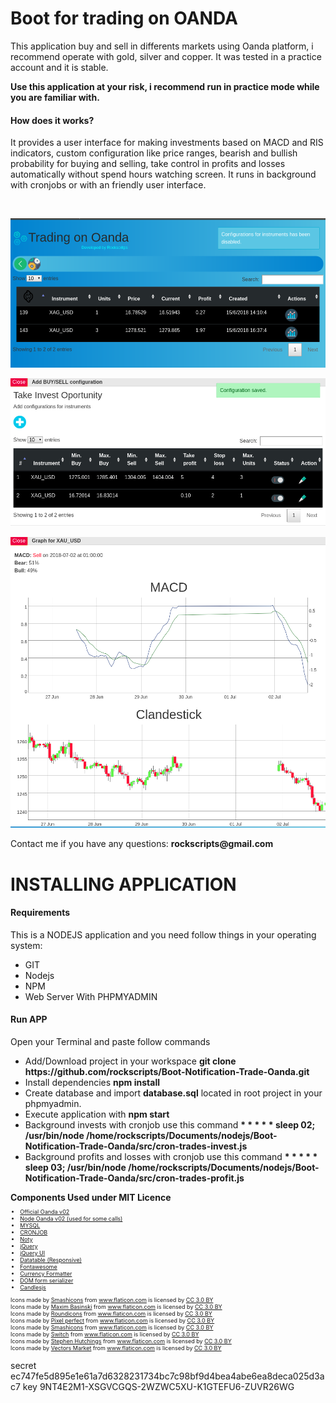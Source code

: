 <h1>Boot for trading on OANDA</h1>
<p>
This application buy and sell in differents markets using Oanda platform, i recommend operate with gold, silver and copper. It was tested in a practice account and it is stable.
<p>
<b>Use this application at your risk, i recommend run in practice mode while you are familiar with.</b>
</p>
<h4>How does it works?</h4>
<p>It provides a user interface for making investments based on MACD and RIS indicators, custom configuration like price ranges, bearish and bullish probability for buying and selling, take control in profits and losses automatically without spend hours watching screen. It runs in background with cronjobs or with an friendly user interface.</p>
<br>
<p>
<img src='assets/images/1.png'>
</p>
<p>
<img src='assets/images/2.png'>
</p>
<p>
<img src='assets/images/3.png'>
</p>
Contact me if you have any questions: <b>rockscripts@gmail.com</b>
</p>
<h1>INSTALLING APPLICATION</h1>
<h4>Requirements</h4>
<p>
This is a NODEJS application and you need follow things in your operating system:
<ul>
<li>GIT</li>
<li>Nodejs</li>
<li>NPM</li>
<li>Web Server With PHPMYADMIN</li>
</ul>
</p>
<h4>Run APP</h4>
<p>
Open your Terminal and paste follow commands
<ul>
<li>Add/Download project in your workspace <b>git clone https://github.com/rockscripts/Boot-Notification-Trade-Oanda.git</b></li>
<li>Install dependencies <b>npm install</b> </li>
<li>Create database and import <b>database.sql</b> located in root project in your phpmyadmin.</li>
<li>Execute application with <b>npm start</b></li>
<li>Background invests with cronjob use this command <b>* * * * * sleep 02; /usr/bin/node /home/rockscripts/Documents/nodejs/Boot-Notification-Trade-Oanda/src/cron-trades-invest.js</b></li>
<li>Background profits and losses with cronjob use this command <b>* * * * * sleep 03;  /usr/bin/node /home/rockscripts/Documents/nodejs/Boot-Notification-Trade-Oanda/src/cron-trades-profit.js</b></li>
</ul>
</p>
<b>Components Used under MIT Licence</b>
<ul  style="font-size:9px!important">
<li><a href="https://github.com/oanda/v20-javascript" target="_blank">Official Oanda v02</a></li>
<li><a href="https://github.com/flagpoonage/node-oanda" target="_blank">Node Oanda v02 (used for some calls)</a></li>
<li><a href="https://www.npmjs.com/package/mysql" target="_blank">MYSQL</a></li>
<li><a href="https://www.npmjs.com/package/cron" target="_blank">CRONJOB</a></li>
<li><a href="https://www.npmjs.com/package/noty" target="_blank">Noty</a></li>
<li><a href="https://www.npmjs.com/package/jquery" target="_blank">jQuery</a></li>
<li><a href="https://www.npmjs.com/package/jquery-ui-bundle" target="_blank">jQuery UI</a></li>
<li><a href="https://www.npmjs.com/package/datatables.net-responsive" target="_blank">Datatable (Responsive)</a></li>
<li><a href="https://www.npmjs.com/package/fontawesome" target="_blank">Fontawesome</a></li>
<li><a href="https://www.npmjs.com/package/currency-formatter" target="_blank">Currency Formatter</a></li>
<li><a href="https://www.npmjs.com/package/dom-form-serializer" target="_blank">DOM form serializer</a></li>
<li><a href="https://www.npmjs.com/package/candlesjs" target="_blank">Candlesjs</a></li>
</ul>

<div style="font-size:9px!important">Icons made by <a href="https://www.flaticon.com/authors/smashicons" title="Smashicons">Smashicons</a> from <a href="https://www.flaticon.com/" title="Flaticon">www.flaticon.com</a> is licensed by <a href="http://creativecommons.org/licenses/by/3.0/" title="Creative Commons BY 3.0" target="_blank">CC 3.0 BY</a></div>
<div style="font-size:9px!important">Icons made by <a href="https://www.flaticon.com/authors/maxim-basinski" title="Maxim Basinski">Maxim Basinski</a> from <a href="https://www.flaticon.com/" title="Flaticon">www.flaticon.com</a> is licensed by <a href="http://creativecommons.org/licenses/by/3.0/" title="Creative Commons BY 3.0" target="_blank">CC 3.0 BY</a></div>
<div style="font-size:9px!important">Icons made by <a href="https://www.flaticon.com/authors/roundicons" title="Roundicons">Roundicons</a> from <a href="https://www.flaticon.com/" title="Flaticon">www.flaticon.com</a> is licensed by <a href="http://creativecommons.org/licenses/by/3.0/" title="Creative Commons BY 3.0" target="_blank">CC 3.0 BY</a></div>
<div style="font-size:9px!important">Icons made by <a href="https://www.flaticon.com/authors/pixel-perfect" title="Pixel perfect">Pixel perfect</a> from <a href="https://www.flaticon.com/" title="Flaticon">www.flaticon.com</a> is licensed by <a href="http://creativecommons.org/licenses/by/3.0/" title="Creative Commons BY 3.0" target="_blank">CC 3.0 BY</a></div>
<div style="font-size:9px!important">Icons made by <a href="https://www.flaticon.com/authors/smashicons" title="Smashicons">Smashicons</a> from <a href="https://www.flaticon.com/" title="Flaticon">www.flaticon.com</a> is licensed by <a href="http://creativecommons.org/licenses/by/3.0/" title="Creative Commons BY 3.0" target="_blank">CC 3.0 BY</a></div>
<div style="font-size:9px!important">Icons made by <a href="https://www.flaticon.com/authors/smashicons" title="Switch">Switch</a> from <a href="https://www.flaticon.com/"     title="Flaticon">www.flaticon.com</a> is licensed by <a href="http://creativecommons.org/licenses/by/3.0/"     title="Creative Commons BY 3.0" target="_blank">CC 3.0 BY</a></div>
<div style="font-size:9px!important">Icons made by <a href="https://www.flaticon.com/authors/stephen-hutchings" title="Stephen Hutchings">Stephen Hutchings</a> from <a href="https://www.flaticon.com/" title="Flaticon">www.flaticon.com</a> is licensed by <a href="http://creativecommons.org/licenses/by/3.0/" title="Creative Commons BY 3.0" target="_blank">CC 3.0 BY</a></div>
<div style="font-size:9px!important">Icons made by <a href="https://www.flaticon.com/authors/vectors-market" title="Vectors Market">Vectors Market</a> from <a href="https://www.flaticon.com/" title="Flaticon">www.flaticon.com</a> is licensed by <a href="http://creativecommons.org/licenses/by/3.0/" title="Creative Commons BY 3.0" target="_blank">CC 3.0 BY</a></div>

secret ec747fe5d895e1e61a7d6328231734bc7c98bf9d4bea4abe6ea8deca025d3ac7
key    9NT4E2M1-XSGVCGQS-2WZWC5XU-K1GTEFU6-ZUVR26WG